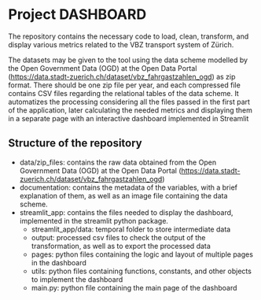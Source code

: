 # Project DASHBOARD

The repository contains the necessary code to load, clean, transform, and display various metrics related to the VBZ transport system of Zürich.

The datasets may be given to the tool using the data scheme modelled by the Open Government Data (OGD) at the Open Data Portal (https://data.stadt-zuerich.ch/dataset/vbz_fahrgastzahlen_ogd) as zip format. There should be one zip file per year, and each compressed file contains CSV files regarding the relational tables of the data scheme.
It automatizes the processing considering all the files passed in the first part of the application, later calculating the needed metrics and displaying them in a separate page with an interactive dashboard implemented in Streamlit

## Structure of the repository
* data/zip_files: contains the raw data obtained from the Open Government Data (OGD) at the Open Data Portal (https://data.stadt-zuerich.ch/dataset/vbz_fahrgastzahlen_ogd)
* documentation: contains the metadata of the variables, with a brief explanation of them, as well as an image file containing the data scheme. 
* streamlit_app: contains the files needed to display the dashboard, implemented in the streamlit python package.
    - streamlit_app/data: temporal folder to store intermediate data
    - output: processed csv files to check the output of the transformation, as well as to export the processed data
    - pages: python files containing the logic and layout of multiple pages in the dashboard
    - utils: python files containing functions, constants, and other objects to implement the dashboard
    - main.py: python file containing the main page of the dashboard



